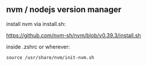 ## nvm / nodejs version manager

install nvm via install.sh:

https://github.com/nvm-sh/nvm/blob/v0.39.3/install.sh

inside .zshrc or wherever:

`source /usr/share/nvm/init-nvm.sh`
